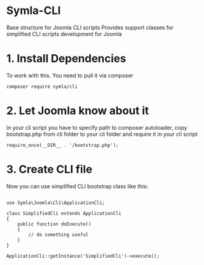 # Symla-CLI
Base structure for Joomla CLI scripts
Provides support classes for simplified CLI scripts development for Joomla

# 1. Install Dependencies
To work with this. You need to pull it via composer

```
composer require symla/cli
```

# 2. Let Joomla know about it
In your cli script you have to specify path to composer autoloader, copy bootstrap.php from cli folder to your cli folder
and require it in your cli script
```
require_once(__DIR__ . '/bootstrap.php');
```

# 3. Create CLI file
Now you can use simplified CLI bootstrap class like this:
```

use Symla\Joomla\Cli\ApplicationCli;

class SimplifiedCli extends ApplicationCli
{
	public function doExecute()
	{
		// do something useful
	}
}

ApplicationCli::getInstance('SimplifiedCli')->execute();
```